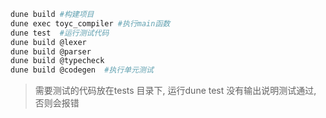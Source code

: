 ```bash 
dune build #构建项目 
dune exec toyc_compiler #执行main函数 
dune test  #运行测试代码
dune build @lexer
dune build @parser
dune build @typecheck
dune build @codegen  #执行单元测试
```
> 需要测试的代码放在tests 目录下, 运行dune test 没有输出说明测试通过, 否则会报错

